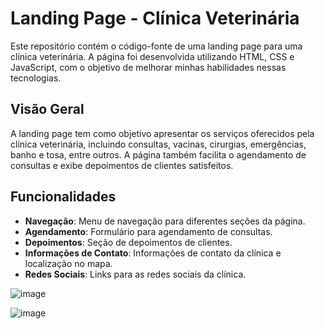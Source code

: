 # Landing Page - Clínica Veterinária

Este repositório contém o código-fonte de uma landing page para uma clínica veterinária. A página foi desenvolvida utilizando HTML, CSS e JavaScript, com o objetivo de melhorar minhas habilidades nessas tecnologias.

## Visão Geral

A landing page tem como objetivo apresentar os serviços oferecidos pela clínica veterinária, incluindo consultas, vacinas, cirurgias, emergências, banho e tosa, entre outros. A página também facilita o agendamento de consultas e exibe depoimentos de clientes satisfeitos.

## Funcionalidades

- **Navegação**: Menu de navegação para diferentes seções da página.
- **Agendamento**: Formulário para agendamento de consultas.
- **Depoimentos**: Seção de depoimentos de clientes.
- **Informações de Contato**: Informações de contato da clínica e localização no mapa.
- **Redes Sociais**: Links para as redes sociais da clínica.

![image](https://github.com/user-attachments/assets/82aa241a-a3d9-4f09-85ec-c4ed543b7778)

![image](https://github.com/user-attachments/assets/49108067-fe52-409a-a4fc-047a67f86d6c)
